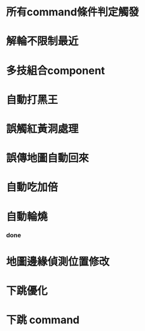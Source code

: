 # 所有command條件判定觸發
# 解輪不限制最近
# 多技組合component
# 自動打黑王
# 誤觸紅黃洞處理
# 誤傳地圖自動回來
# 自動吃加倍
# 自動輪燒

### done
# 地圖邊緣偵測位置修改
# 下跳優化
# 下跳 command